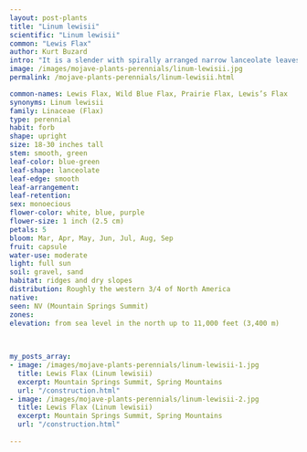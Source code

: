 ```yaml
---
layout: post-plants
title: "Linum lewisii"
scientific: "Linum lewisii"
common: "Lewis Flax"
author: Kurt Buzard
intro: "It is a slender with spirally arranged narrow lanceolate leaves 0.5-1 inches long. The flowers are pale blue or lavender to white, often veined in darker blue, with five petals 1/2 inch (1–1.5 cm) long. The flowers open in the morning and fade, dropping their petals by noon on hot, sunny days."
image: /images/mojave-plants-perennials/linum-lewisii.jpg
permalink: /mojave-plants-perennials/linum-lewisii.html

common-names: Lewis Flax, Wild Blue Flax, Prairie Flax, Lewis’s Flax
synonyms: Linum lewisii
family: Linaceae (Flax)
type: perennial
habit: forb
shape: upright
size: 18-30 inches tall
stem: smooth, green
leaf-color: blue-green
leaf-shape: lanceolate
leaf-edge: smooth
leaf-arrangement: 
leaf-retention: 
sex: monoecious
flower-color: white, blue, purple
flower-size: 1 inch (2.5 cm)
petals: 5
bloom: Mar, Apr, May, Jun, Jul, Aug, Sep 
fruit: capsule
water-use: moderate
light: full sun
soil: gravel, sand
habitat: ridges and dry slopes
distribution: Roughly the western 3/4 of North America
native: 
seen: NV (Mountain Springs Summit)
zones: 
elevation: from sea level in the north up to 11,000 feet (3,400 m)
 
   

my_posts_array:
- image: /images/mojave-plants-perennials/linum-lewisii-1.jpg
  title: Lewis Flax (Linum lewisii)
  excerpt: Mountain Springs Summit, Spring Mountains
  url: "/construction.html"
- image: /images/mojave-plants-perennials/linum-lewisii-2.jpg
  title: Lewis Flax (Linum lewisii)
  excerpt: Mountain Springs Summit, Spring Mountains
  url: "/construction.html"
 
---
```

  
  
 <p></p>
  